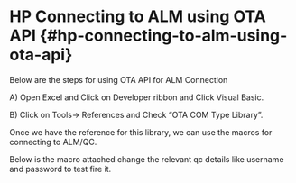 # HP Connecting to ALM using OTA API {#hp-connecting-to-alm-using-ota-api}

Below are the steps for using OTA API for ALM Connection

A) Open Excel and Click on Developer ribbon and Click Visual Basic.

B) Click on Tools-&gt; References and Check “OTA COM Type Library”.

Once we have the reference for this library, we can use the macros for connecting to ALM/QC.

Below is the macro attached change the relevant qc details like username and password to test fire it.